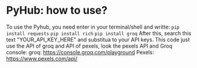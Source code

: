 # PyHub: how to use?
To use the Pyhub, you need enter in your terminal/shell and writte:
```pip install requests```
```pip install rich```
```pip install groq```
After this, search this text "YOUR_API_KEY_HERE" and substitua to your API keys. This code just use the API of groq and API of pexels, look the pexels API and Groq console:
groq: https://console.groq.com/playground
Pexels: https://www.pexels.com/api/
